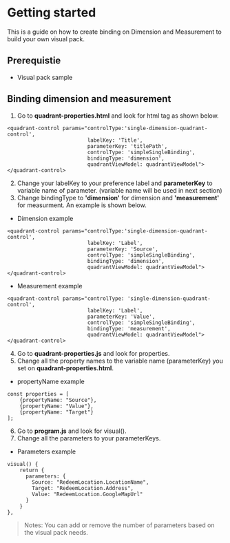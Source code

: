 # Getting started
This is a guide on how to create binding on Dimension and Measurement to build your own visual pack.

## Prerequistie
* Visual pack sample

## Binding dimension and measurement
1. Go to **quadrant-properties.html** and look for html tag as shown below.

```
<quadrant-control params="controlType:'single-dimension-quadrant-control',
                          labelKey: 'Title',
                          parameterKey: 'titlePath', 
                          controlType: 'simpleSingleBinding', 
                          bindingType: 'dimension', 
                          quadrantViewModel: quadrantViewModel">
</quadrant-control>
```
2. Change your labelKey to your preference label and **parameterKey** to variable name of parameter. 
(variable name will be used in next section)
3. Change bindingType to **'dimension'** for dimension and **'measurement'** for measurment. An example is shown below.
* Dimension example
```
<quadrant-control params="controlType:'single-dimension-quadrant-control',
                          labelKey: 'Label',
                          parameterKey: 'Source',
                          controlType: 'simpleSingleBinding', 
                          bindingType: 'dimension',
                          quadrantViewModel: quadrantViewModel">
</quadrant-control>
```
* Measurement example
```
<quadrant-control params="controlType: 'single-dimension-quadrant-control',
                          labelKey: 'Label',
                          parameterKey: 'Value', 
                          controlType: 'simpleSingleBinding', 
                          bindingType: 'measurement', 
                          quadrantViewModel: quadrantViewModel">
</quadrant-control>
```

4. Go to **quadrant-properties.js** and look for properties.
5. Change all the property names to the variable name (parameterKey) you set on **quadrant-properties.html**. 
* propertyName example
```
const properties = [
    {propertyName: "Source"},
    {propertyName: "Value"},
    {propertyName: "Target"} 
];
```
6. Go to **program.js** and look for visual().
7. Change all the parameters to your parameterKeys.
* Parameters example
```
visual() {
    return {
      parameters: {
        Source: "RedeemLocation.LocationName",
        Target: "RedeemLocation.Address",
        Value: "RedeemLocation.GoogleMapUrl"
      }
    }
},
```
> Notes: You can add or remove the number of parameters based on the visual pack needs. 


